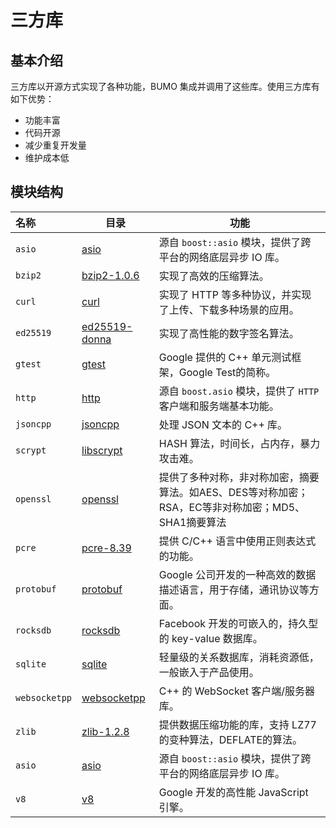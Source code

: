 # 三方库

## 基本介绍
三方库以开源方式实现了各种功能，BUMO 集成并调用了这些库。使用三方库有如下优势：
- 功能丰富
- 代码开源
- 减少重复开发量
- 维护成本低

## 模块结构

名称 | 目录 | 功能
|:--- | --- | ---
| `asio` | [asio](./asio) | 源自 `boost::asio` 模块，提供了跨平台的网络底层异步 IO 库。
| `bzip2` | [bzip2-1.0.6](./bzip2-1.0.6) | 实现了高效的压缩算法。
| `curl` | [curl](./curl) | 实现了 HTTP 等多种协议，并实现了上传、下载多种场景的应用。
| `ed25519` | [ed25519-donna](./ed25519-donna) | 实现了高性能的数字签名算法。
| `gtest` | [gtest](./gtest) | Google 提供的 C++ 单元测试框架，Google Test的简称。
| `http` | [http](./http) | 源自 `boost.asio` 模块，提供了 `HTTP` 客户端和服务端基本功能。
| `jsoncpp` | [jsoncpp](./jsoncpp) | 处理 JSON 文本的 C++  库。
| `scrypt` | [libscrypt](./libscrypt) | HASH 算法，时间长，占内存，暴力攻击难。
| `openssl` | [openssl](./openssl) | 提供了多种对称，非对称加密，摘要算法。如AES、DES等对称加密；RSA，EC等非对称加密；MD5、SHA1摘要算法
| `pcre` | [pcre-8.39](./pcre-8.39) | 提供 C/C++ 语言中使用正则表达式的功能。
| `protobuf` | [protobuf](./protobuf) | Google 公司开发的一种高效的数据描述语言，用于存储，通讯协议等方面。
| `rocksdb` | [rocksdb](./rocksdb) | Facebook 开发的可嵌入的，持久型的 key-value 数据库。
| `sqlite` | [sqlite](./sqlite) | 轻量级的关系数据库，消耗资源低，一般嵌入于产品使用。
| `websocketpp` | [websocketpp](./websocketpp) | C++ 的 WebSocket 客户端/服务器库。
| `zlib` | [zlib-1.2.8](./zlib-1.2.8) | 提供数据压缩功能的库，支持 LZ77 的变种算法，DEFLATE的算法。
| `asio` | [asio](./asio) | 源自 `boost::asio` 模块，提供了跨平台的网络底层异步 IO 库。
| `v8` | [v8](https://github.com/bumoproject/v8) | Google 开发的高性能 JavaScript 引擎。

